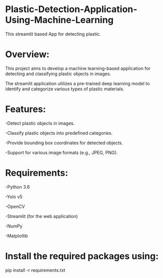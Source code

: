 # Plastic-Detection-Application-Using-Machine-Learning
This streamlit based App for detecting plastic.

# Overview:

This project aims to develop a machine learning-based application for detecting and classifying plastic objects in images.

The  streamlit application utilizes a pre-trained deep learning model to identify and categorize various types of plastic materials.

# Features:

-Detect plastic objects in images.

-Classify plastic objects into predefined categories.

-Provide bounding box coordinates for detected objects.

-Support for various image formats (e.g., JPEG, PNG).


# Requirements:

-Python 3.6

-Yolo v5

-OpenCV

-Streamlit (for the web application)

-NumPy

-Matplotlib


# Install the required packages using:

pip install -r requirements.txt
